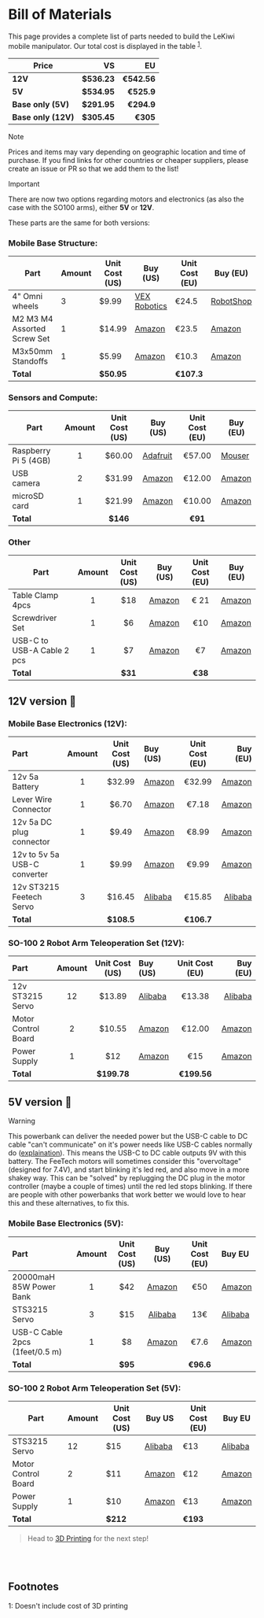 # Bill of Materials

This page provides a complete list of parts needed to build the LeKiwi mobile manipulator. Our total cost is displayed in the table <sup>[1](#footnote1)</sup>.

| Price| VS  | EU  |
|---------|----:|----:|
| **12V** |  **$536.23**  |  **€542.56**  |
| **5V**  |  **$534.95**  |  **€525.9**  |
| **Base only (5V)** |  **$291.95**  |  **€294.9**  |
| **Base only (12V)** |  **$305.45**  |  **€305**  |

> [!NOTE] 
> Prices and items may vary depending on geographic location and time of purchase. If you find links for other countries or cheaper suppliers, please create an issue or PR so that we add them to the list!

> [!IMPORTANT]  
> There are now two options regarding motors and electronics (as also the case with the SO100 arms), either **5V** or **12V**.

These parts are the same for both versions:
### Mobile Base Structure:
| Part | Amount | Unit Cost (US) | Buy (US) | Unit Cost (EU) | Buy (EU) |
| - | - | - | - | - | - |
| 4" Omni wheels | 3 | $9.99 | [VEX Robotics](https://www.vexrobotics.com/omni-wheels.html?srsltid=AfmBOorWdWT-FIiWSAbicYWSxqYr-d5X3CJSGxMkO33WO0thwlTn4DQu) | €24.5 | [RobotShop](https://eu.robotshop.com/products/100mm-omnidirectional-wheel-brass-bearing-rollers) |
| M2 M3 M4 Assorted Screw Set | 1 | $14.99 | [Amazon](https://www.amazon.com/Button-Socket-Washers-Assortment-Machine/dp/B0BMQGJP3F) | €23.5 | [Amazon](https://www.amazon.fr/Cylindrique-Inoxydable-M2-Socket-Assortiment/dp/B09Y8WYFWD/) |
| M3x50mm Standoffs | 1 | $5.99  | [Amazon](https://www.amazon.com/Female-Standoff-Quadcopter-Computer-Circuit/dp/B0CJCH8TWS) | €10.3 | [Amazon](https://www.amazon.fr/LON0167-Filetage-entretoise-Innengewinde-Standoff/dp/B09FF1ZBHW/) |
| **Total** || **$50.95** || **€107.3** ||

### Sensors and Compute:

| Part| Amount | Unit Cost (US) | Buy (US) | Unit Cost (EU) | Buy (EU) |
|--|:-:|:-:|-|:-:|-|
| Raspberry Pi 5 (4GB)| 1 |$60.00| [Adafruit](https://www.adafruit.com/product/5812)| €57.00| [Mouser](https://eu.mouser.com/ProductDetail/Raspberry-Pi/SC1111?qs=HoCaDK9Nz5fnLhlMNnKTiQ%3D%3D)|
| USB camera | 2 | $31.99 | [Amazon](https://www.amazon.com/Arducam-Camera-Computer-Without-Microphone/dp/B0972KK7BC) | €12.00 | [Amazon](https://www.amazon.fr/Vinmooog-equipement-Microphone-Enregistrement-conf%C3%A9rences/dp/B0BG1YJWFN/) |
| microSD card | 1 | $21.99 | [Amazon](https://a.co/d/b07pO8v) | €10.00 | [Amazon](https://www.amazon.fr/Lexar-Carte-Micro-adaptateur-Smartphone/dp/B08XZ2KS1F)|
| **Total** ||  **$146**  ||  **€91** ||

### Other
| Part| Amount | Unit Cost (US) | Buy (US) | Unit Cost (EU) | Buy (EU) |
|--|:-:|:-:|-|:-:|-|
| Table Clamp 4pcs | 1 | $18 | [Amazon](https://www.amazon.com/WORKPRO-Clamps-Woodworking-One-Handed-Spreader/dp/B0CQYDJWS8/) | € 21 | [Amazon](https://www.amazon.fr/dp/B08HW9VFM8/)| 
| Screwdriver Set | 1 | $6 | [Amazon](https://www.amazon.com/Precision-Phillips-Screwdriver-Electronics-Computer/dp/B0DB227RTH) | €10 | [Amazon](https://www.amazon.fr/dp/B08ZXVMVYD/) | 
| USB-C to USB-A Cable 2 pcs | 1 | $7 | [Amazon](https://www.amazon.com/Charging-etguuds-Charger-Braided-Compatible/dp/B0B8NWLLW2/?th=1) | €7 | [Amazon](https://www.amazon.fr/dp/B07BNF842T/) |
| **Total** ||  **$31**  ||  **€38** ||

## 12V version :battery:

### Mobile Base Electronics (12V):
| Part | Amount | Unit Cost (US) | Buy (US) | Unit Cost (EU) | Buy (EU) |
|:---|:---:|:---:|:---|:---:|---:|
| 12v 5a Battery | 1 | $32.99 | [Amazon](https://www.amazon.com/KBT-Rechargeable-Connector-Replacement-Security/dp/B0C242DYT1/ref=sr_1_2_sspa?) | €32.99 | [Amazon](https://www.amazon.fr/NASTIMA-lithium-ion-Rechargeable-Caméscopes-électronique/dp/B09FK4ZDSL) |
| Lever Wire Connector | 1 | $6.70 | [Amazon](https://www.amazon.com/Wago-221-413-LEVER-NUTS-Conductor-Connectors/dp/B06XGYXVXR/ref=sr_1_4) | €7.18 | [Amazon](https://www.amazon.fr/221-413-fil-électrique-connecteur-220-240-Terminal/dp/B01AKF3I58) |
| 12v 5a DC plug connector | 1 | $9.49 | [Amazon](https://www.amazon.com/43x2pcs-Connectors-Security-Lighting-MILAPEAK/dp/B072BXB2Y8/ref=sr_1_11) | €8.99 | [Amazon](https://www.amazon.fr/RUNCCI-YUN-Alimentation-dalimentation-Connecteur-Surveiller/dp/B0CX44HTKZ) |
| 12v to 5v 5a USB-C converter | 1 | $9.99 | [Amazon](https://www.amazon.com/Klnuoxj-Converter-Interface-Waterproof-Compatible/dp/B0CRVW7N2J?source=ps-sl-shoppingads-lpcontext&ref_=fplfs&smid=A1QRG6NHEUKUZO&gQT=0&th=1) | €9.99 | [Amazon](https://www.amazon.fr/Greluma-convertisseur-Adaptateur-dalimentation-Compatible/dp/B0D7VDL2X6) |
| 12v ST3215 Feetech Servo | 3 | $16.45 | [Alibaba](https://www.alibaba.com/product-detail/12V-30KG-STS3215-High-Torque-Intelligent_1601251263977.html) | €15.85 | [Alibaba](https://www.alibaba.com/product-detail/12V-30KG-STS3215-High-Torque-Intelligent_1601251263977.html) |
| **Total** | | **$108.5** | | **€106.7** | |


### SO-100 2 Robot Arm Teleoperation Set (12V):
| Part | Amount | Unit Cost (US) | Buy (US) | Unit Cost (EU) | Buy (EU) |
|:---|:---:|:---:|:---|:---:|---:|
| 12v ST3215 Servo | 12 | $13.89 | [Alibaba](https://www.alibaba.com/product-detail/Feetech-STS3215-SO-ARM100-Servo-12V_1601292634404.html?spm=a2700.details.you_may_like.3.5ab1478e45kY42) | €13.38 | [Alibaba](https://www.alibaba.com/product-detail/Feetech-STS3215-SO-ARM100-Servo-12V_1601292634404.html?spm=a2700.details.you_may_like.3.5ab1478e45kY42) |
| Motor Control Board | 2 | $10.55 | [Amazon](https://www.amazon.com/Waveshare-Integrates-Control-Circuit-Supports/dp/B0CTMM4LWK/) | €12.00 | [Amazon](https://www.amazon.fr/Waveshare-Integrates-Control-Applicable-Integrate/dp/B0CJ6TP3TP) |
| Power Supply | 1 | $12 | [Amazon](https://www.amazon.com/ALITOVE-Adapter-Converter-100-240V-5-5x2-1mm/dp/B01GEA8PQA) | €15 | [Amazon](https://www.amazon.fr/LEDMO-Alimentation-Adaptateur-Transformateurs-Chargeur/dp/B07PGLXK4X) | 
| **Total** | | **$199.78** | | **€199.56** | |

## 5V version :battery:

> [!WARNING]  
> This powerbank can deliver the needed power but the USB-C cable to DC cable "can't communicate" on it's power needs like USB-C cables normally do ([explaination](https://acroname.com/blog/basics-usb-power-delivery-negotiations?srsltid=AfmBOor4ItX4pxG3kYICo1sf_QQWkkEJafV66F8Jzyo2OdPAJUngfNCn)). This means the USB-C to DC cable outputs 9V with this battery. The FeeTech motors will sometimes consider this "overvoltage" (designed for 7.4V), and start blinking it's led red, and also move in a more shakey way. This can be "solved" by replugging the  DC plug in the motor controller (maybe a couple of times) until the red led stops blinking. If there are people with other powerbanks that work better we would love to hear this and these alternatives, to fix this.

### Mobile Base Electronics (5V):
| Part | Amount | Unit Cost (US) | Buy (US) | Unit Cost (EU) | Buy EU | 
|:---|:---:|:---:|:---:|:---:|:---|
| 20000maH 85W Power Bank | 1 | $42 | [Amazon](https://www.amazon.com/CUKTECH-20000mAh-Portable-Charging-External/dp/B0D3PMWN46/) | €50 | [Amazon](https://www.amazon.fr/CUKTECH-Batterie-Affichage-Numérique-Compatible/dp/B0D3PMWN46/) |
| STS3215 Servo | 3 | $15 | [Alibaba](https://www.alibaba.com/product-detail/6PCS-7-4V-STS3215-Servos-for_1600523509006.html) | 13€ | [Alibaba](https://www.alibaba.com/product-detail/6PCS-7-4V-STS3215-Servos-for_1600523509006.html) | 
| USB-C Cable 2pcs (1feet/0.5 m) | 1 | $8 | [Amazon](https://www.amazon.com/INIU-2-Pack-iPhone-Samsung-MacBook/dp/B0D8QBHZSW/) | €7.6 | [Amazon](https://www.amazon.fr/SUNGUY-charge-rapide-MacBook-Samsung/dp/B0DNM89Q5P) |
| **Total** | | **$95** | | **€96.6** | |


### SO-100 2 Robot Arm Teleoperation Set (5V):
| Part | Amount | Unit Cost (US) | Buy US | Unit Cost (EU) | Buy EU | 
|---|---|---|---|---|---|
| STS3215 Servo | 12 | $15 | [Alibaba](https://www.alibaba.com/product-detail/6PCS-7-4V-STS3215-Servos-for_1600523509006.html) | €13 | [Alibaba](https://www.alibaba.com/product-detail/6PCS-7-4V-STS3215-Servos-for_1600523509006.html) | 
| Motor Control Board | 2 | $11 | [Amazon](https://www.amazon.com/Waveshare-Integrates-Control-Circuit-Supports/dp/B0CTMM4LWK/) | €12 | [Amazon](https://www.amazon.fr/-/en/dp/B0CJ6TP3TP/)| €7 | [Amazon](https://www.amazon.fr/dp/B07BNF842T/) | 
| Power Supply | 1 | $10 | [Amazon](https://www.amazon.com/Facmogu-Switching-Transformer-Compatible-5-5x2-1mm/dp/B087LY41PV/) | €13 | [Amazon](https://www.amazon.fr/-/en/dp/B01HRR9GY4/) | 
| **Total** | | **$212** | | **€193** | |


> Head to [3D Printing](3DPrinting.md) for the next step!

<br></br>

## Footnotes
<a name="footnote1">1</a>: Doesn't include cost of 3D printing
